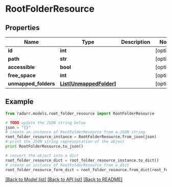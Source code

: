 # RootFolderResource


## Properties

Name | Type | Description | Notes
------------ | ------------- | ------------- | -------------
**id** | **int** |  | [optional] 
**path** | **str** |  | [optional] 
**accessible** | **bool** |  | [optional] 
**free_space** | **int** |  | [optional] 
**unmapped_folders** | [**List[UnmappedFolder]**](UnmappedFolder.md) |  | [optional] 

## Example

```python
from radarr.models.root_folder_resource import RootFolderResource

# TODO update the JSON string below
json = "{}"
# create an instance of RootFolderResource from a JSON string
root_folder_resource_instance = RootFolderResource.from_json(json)
# print the JSON string representation of the object
print RootFolderResource.to_json()

# convert the object into a dict
root_folder_resource_dict = root_folder_resource_instance.to_dict()
# create an instance of RootFolderResource from a dict
root_folder_resource_form_dict = root_folder_resource.from_dict(root_folder_resource_dict)
```
[[Back to Model list]](../README.md#documentation-for-models) [[Back to API list]](../README.md#documentation-for-api-endpoints) [[Back to README]](../README.md)


